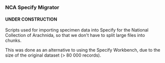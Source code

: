 ### NCA Specify Migrator

#### UNDER CONSTRUCTION

Scripts used for importing specimen data into Specify for the National Collection of Arachnida, so that we don't have to split large files into chunks. 

This was done as an alternative to using the Specify Workbench, due to the size of the original dataset (> 80 000 records). 